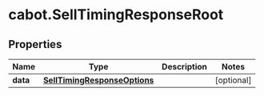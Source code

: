 # cabot.SellTimingResponseRoot

## Properties

Name | Type | Description | Notes
------------ | ------------- | ------------- | -------------
**data** | [**SellTimingResponseOptions**](SellTimingResponseOptions.md) |  | [optional] 


